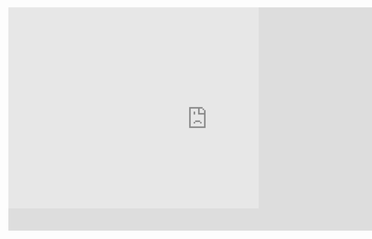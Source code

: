 <div style="position: relative;">
  <div style="position: absolute; z-index: 1; width: 100%; height: 90%; background-color: rgba(255, 255, 255, 0.3);"></div>
  <div style="position: absolute; z-index: 2; width: 100%; height: 100%; background-image: url('/pink-overlay.png'); background-size: cover; background-position: center;"></div>
  <iframe id="background-video" src="https://www.youtube.com/embed/JzwLky3TP2U?rel=0&version=3&autoplay=1&controls=0&showinfo=0&loop=1&cc_load_policy=0&disablekb=1&enablejsapi=1&iv_load_policy=3&modestbranding=1" width="800px" height="450px" frameborder="0" allowfullscreen></iframe>
</div>
  
<script>
iframe.getElementById('background-video').mute();
</script>
